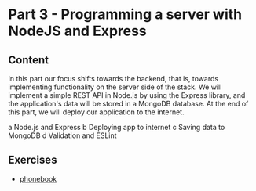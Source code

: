 # Part 3 - Programming a server with NodeJS and Express
## Content
In this part our focus shifts towards the backend, that is, towards implementing functionality on the server side of the stack. We will implement a simple REST API in Node.js by using the Express library, and the application's data will be stored in a MongoDB database. At the end of this part, we will deploy our application to the internet.

a Node.js and Express
b Deploying app to internet
c Saving data to MongoDB
d Validation and ESLint

## Exercises
* [phonebook](./phonebook)
